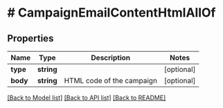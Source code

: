 # # CampaignEmailContentHtmlAllOf

## Properties

Name | Type | Description | Notes
------------ | ------------- | ------------- | -------------
**type** | **string** |  | [optional]
**body** | **string** | HTML code of the campaign | [optional]

[[Back to Model list]](../../README.md#models) [[Back to API list]](../../README.md#endpoints) [[Back to README]](../../README.md)
